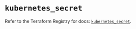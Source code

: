 # `kubernetes_secret`

Refer to the Terraform Registry for docs: [`kubernetes_secret`](https://registry.terraform.io/providers/hashicorp/kubernetes/2.26.0/docs/resources/secret).
